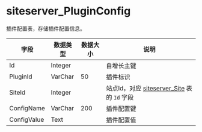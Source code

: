 # siteserver_PluginConfig

插件配置表，存储插件配置信息。

字段 | 数据类型 | 数据大小 | 说明
------ | ------ | ------ | ------
Id | Integer | | 自增长主键
PluginId | VarChar | 50 | 插件标识
SiteId | Integer | | 站点Id，对应 [siteserver_Site](siteserver_Site.md) 表的 `Id` 字段
ConfigName | VarChar | 200 | 插件配置键
ConfigValue | Text | | 插件配置值